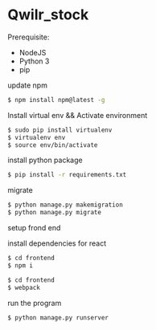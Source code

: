 # Qwilr_stock
Prerequisite:
- NodeJS
- Python 3
- pip

update npm
```sh
$ npm install npm@latest -g
```
Install virtual env && Activate environment
```sh
$ sudo pip install virtualenv
$ virtualenv env
$ source env/bin/activate
```

install python package
```sh
$ pip install -r requirements.txt
```

migrate
```sh
$ python manage.py makemigration
$ python manage.py migrate
```

setup frond end

install dependencies for react
```sh
$ cd frontend
$ npm i
```
```sh
$ cd frontend
$ webpack
```

run the program
```sh
$ python manage.py runserver
```